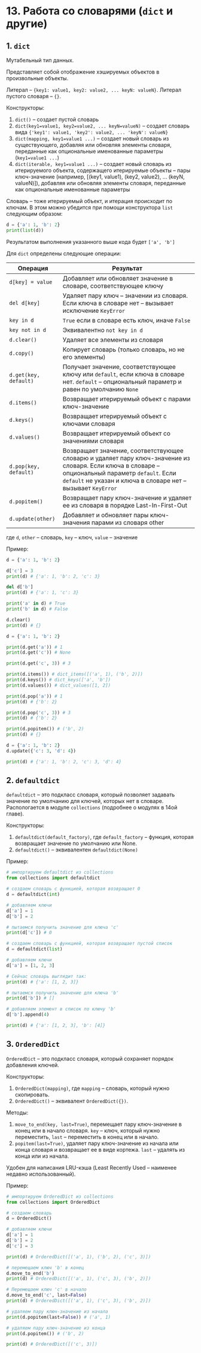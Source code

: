 # 13. Работа со словарями (`dict` и другие)

## 1. `dict`

Мутабельный тип данных.

Представляет собой отображение хэшируемых объектов в произвольные объекты.

Литерал – `{key1: value1, key2: value2, ... keyN: valueN}`. Литерал пустого словаря – `{}`.

Конструкторы:

1. `dict()` – создает пустой словарь
2. `dict(key1=value1, key2=value2, ... keyN=valueN)` – создает словарь вида `{'key1': value1, 'key2': value2, ... 'keyN': valueN}`
3. `dict(mapping, key1=value1 ...)` – создает новый словарь из существующего, добавляя или обновляя элементы словаря, переданные как опциональные именованные параметры (`key1=value1 ...`)
4. `dict(iterable, key1=value1 ...)` – создает новый словарь из итерируемого объекта, содержащего итерируемые объекты – пары ключ-значение (например, [(key1, value1), (key2, value2), ... (keyN, valueN)]), добавляя или обновляя элементы словаря, переданные как опциональные именованные параметры

Словарь – тоже итерируемый объект, и итерация происходит по ключам. В этом можно убедится при помощи конструктора `list` следующим образом:

<!--
filename: chapter_12/dict_iteration.py
-->

```python
d = {'a': 1, 'b': 2}
print(list(d))
```

<!--
runs: chapter_12/dict_iterator.py
stdout: >
    ['a', 'b']
-->

Результатом выполнения указанного выше кода будет `['a', 'b']`

Для `dict` определены следующие операции:

| Операция              | Результат                                                                                                                                                                                                          |
| --------------------- | ------------------------------------------------------------------------------------------------------------------------------------------------------------------------------------------------------------------ |
| `d[key] = value`      | Добавляет или обновляет значение в словаре, соответствующее ключу                                                                                                                                                  |
| `del d[key]`          | Удаляет пару ключ – значении из словаря. Если ключа в словаре нет – вызывает исключение `KeyError`                                                                                                                 |
| `key in d`            | `True` если в словаре есть ключ, иначе `False`                                                                                                                                                                     |
| `key not in d`        | Эквивалентно `not key in d`                                                                                                                                                                                        |
| `d.clear()`           | Удаляет все элементы из словаря                                                                                                                                                                                    |
| `d.copy()`            | Копирует словарь (только словарь, но не его элементы)                                                                                                                                                              |
| `d.get(key, default)` | Получает значение, соответствующее ключу или `default`, если ключа в словаре нет. `default` – опциональный параметр и равен по умолчанию `None`                                                                    |
| `d.items()`           | Возвращает итерируемый объект с парами ключ-значение                                                                                                                                                               |
| `d.keys()`            | Возвращает итерируемый объект с ключами словаря                                                                                                                                                                    |
| `d.values()`          | Возвращает итерируемый объект со значениями словаря                                                                                                                                                                |
| `d.pop(key, default)` | Возвращает значение, соответствующее словарю и удаляет пару ключ-значение из словаря. Если ключа в словаре – опциональный параметр `default`. Если `default` не указан и ключа в словаре нет – вызывает `KeyError` |
| `d.popitem()`         | Возвращает пару ключ-значение и удаляет ее из словаря в порядке Last-In-First-Out                                                                                                                                  |
| `d.update(other)`     | Добавляет и обновляет пары ключ-значения парами из словаря other                                                                                                                                                   |

где `d`, `other` – словарь, `key` – ключ, `value` – значение

Пример:

<!--
filename: chapter_12/dict.py
-->

```python
d = {'a': 1, 'b': 2}

d['c'] = 3
print(d) # {'a': 1, 'b': 2, 'c': 3}

del d['b']
print(d) # {'a': 1, 'c': 3}

print('a' in d) # True
print('b' in d) # False

d.clear()
print(d) # {}

d = {'a': 1, 'b': 2}

print(d.get('a')) # 1
print(d.get('c')) # None

print(d.get('c', 3)) # 3

print(d.items()) # dict_items([('a', 1), ('b', 2)])
print(d.keys()) # dict_keys(['a', 'b'])
print(d.values()) # dict_values([1, 2])

print(d.pop('a')) # 1
print(d) # {'b': 2}

print(d.pop('c', 3)) # 3
print(d) # {'b': 2}

print(d.popitem()) # ('b', 2)
print(d) # {}

d = {'a': 1, 'b': 2}
d.update({'c': 3, 'd': 4})

print(d) # {'a': 1, 'b': 2, 'c': 3, 'd': 4}
```

<!--
runs: chapter_12/dict.py
stdout: >
    {'a': 1, 'b': 2, 'c': 3}
    {'a': 1, 'c': 3}
    True
    False
    {}
    1
    None
    3
    dict_items([('a', 1), ('b', 2)])
    dict_keys(['a', 'b'])
    dict_values([1, 2])
    1
    {'b': 2}
    3
    {'b': 2}
    ('b', 2)
    {}
    {'a': 1, 'b': 2, 'c': 3, 'd': 4}
-->

## 2. `defaultdict`

`defaultdict` – это подкласс словаря, который позволяет задавать значение по умолчанию для ключей, которых нет в словаре.
Распологается в модуле `collections` (подробнее о модулях в 14ой главе).

Конструкторы:

1. `defaultdict(default_factory)`, где `default_factory` – функция, которая возвращает значение по умолчанию или None.
2. `defaultdict()` – эквивалентен `defaultdict(None)`

Пример:

<!--
filename: chapter_12/defaultdict.py
-->

```python
# импортируем defaultdict из collections
from collections import defaultdict

# создаем словарь с функцией, которая возвращает 0
d = defaultdict(int)

# добавляем ключи
d['a'] = 1
d['b'] = 2

# пытаемся получить значение для ключа 'c'
print(d['c']) # 0

# создаем словарь с функцией, которая возвращает пустой список
d = defaultdict(list)

# добавляем ключи
d['a'] = [1, 2, 3]

# Сейчас словарь выглядит так:
print(d) # {'a': [1, 2, 3]}

# пытаемся получить значение для ключа 'b'
print(d['b']) # []

# добавляем элемент в список по ключу 'b'
d['b'].append(4)

print(d) # {'a': [1, 2, 3], 'b': [4]}
```

<!--
runs: chapter_12/defaultdict.py
stdout: >
    0
    {'a': [1, 2, 3]}
    []
    {'a': [1, 2, 3], 'b': [4]}
-->

## 3. `OrderedDict`

`OrderedDict` – это подкласс словаря, который сохраняет порядок добавления ключей.

Конструкторы:

1. `OrderedDict(mapping)`, где `mapping` – словарь, который нужно скопировать.
2. `OrderedDict()` – эквивалент `OrderedDict({})`.

Методы:

1. `move_to_end(key, last=True)`, перемещает пару ключ-значение в конец или в начало словаря. `key` – ключ, который нужно переместить, `last` – переместить в конец или в начало.
2. `popitem(last=True)`, удаляет пару ключ-значение из начала или конца словаря и возвращает ее в виде кортежа. `last` – удалять из конца или из начала.

Удобен для написания LRU-кэша (Least Recently Used – наименее недавно использованный).

Пример:

<!--
filename: chapter_12/ordereddict.py
-->

```python
# импортируем OrderedDict из collections
from collections import OrderedDict

# создаем словарь
d = OrderedDict()

# добавляем ключи
d['a'] = 1
d['b'] = 2
d['c'] = 3

print(d) # OrderedDict([('a', 1), ('b', 2), ('c', 3)])

# перемещаем ключ 'b' в конец
d.move_to_end('b')
print(d) # OrderedDict([('a', 1), ('c', 3), ('b', 2)])

# Перемещаем ключ 'c' в начало
d.move_to_end('c', last=False)
print(d) # OrderedDict([('a', 1), ('c', 3), ('b', 2)])

# удаляем пару ключ-значение из начала
print(d.popitem(last=False)) # ('a', 1)

# удаляем пару ключ-значение из конца
print(d.popitem()) # ('b', 2)

print(d) # OrderedDict([('c', 3)])
```

<!--
runs: chapter_12/ordereddict.py
stdout: >
    OrderedDict([('a', 1), ('b', 2), ('c', 3)])
    OrderedDict([('a', 1), ('c', 3), ('b', 2)])
    OrderedDict([('c', 3), ('a', 1), ('b', 2)])
    ('a', 1)
    ('b', 2)
    OrderedDict([('c', 3)])
-->
